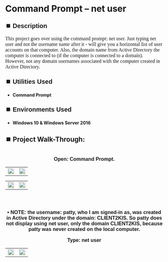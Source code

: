 <h1>Command Prompt – net user</h1>


<h2 style="font-family: Arial, sans-serif; font-size: 20px; font-weight: bold; margin-top: 24px; margin-bottom: 12px;">
⏹️ Description</h2>

<p style="font-family: Georgia, serif; font-size: 16px; margin-top: 12px; margin-bottom: 12px;">
This project goes over using the command prompt: net user.  Just typing net user and not the username name after it - will give you a horizontal list of user accounts on that computer. Also, the domain name from Active Directory the computer is connected to (if the computer is connected to a domain). However, not any domain usernames associated with the computer created in Active Directory. 
</b>



<h2 style="font-family: Arial, sans-serif; font-size: 20px; font-weight: bold; margin-top: 24px; margin-bottom: 12px;">
⏹️ Utilities Used</h2>
  
<p style="font-family: Georgia, serif; font-size: 16px; margin-top: 12px; margin-bottom: 12px;">
 
 - <b>Command Prompt</b>



<h2 style="font-family: Arial, sans-serif; font-size: 20px; font-weight: bold; margin-top: 24px; margin-bottom: 12px;"> 
⏹️ Environments Used </h2>

<p style="font-family: Georgia, serif; font-size: 16px; margin-top: 12px; margin-bottom: 12px;">
 
- <b>Windows 10 & Windows Server 2016</b>



<h2 style="font-family: Arial, sans-serif; font-size: 20px; font-weight: bold; margin-top: 24px; margin-bottom: 12px;"> 
<h2>
⏹️ Project Walk-Through:</h2>
 <br/>


<div style="text-align:center;">
  <span style="font-family: Arial, sans-serif; font-size: 16px;"><b>Open: Command Prompt.</b></span>  
<br/>

<table>
  <tr>
    <td><img src="https://imgur.com/o8dRq5E.png" height="100%" width="100%" /></td>
    <td><img src="https://imgur.com/jLVLh2E.png" height="100%" width="100%" /></td>
  </tr>
</table>

<table>
  <tr>
    <td><img src="https://imgur.com/4WwibgX.png" height="100%" width="100%" /></td>
    <td><img src="https://imgur.com/KYHTua0.png" height="100%" width="100%" /></td>
  </tr>
</table>

<br /><br />


<div style="text-align:center;">
  <span style="font-family: Arial, sans-serif; font-size: 16px;"><b>•	NOTE: the username: patty, who I am signed-in as,  was created in Active Directory under the domain: CLIENT2KIS. So patty does not display using net user, only the domain CLIENT2KIS, because patty was never created on the local computer.</b></span>  
<br/><br/>


<div style="text-align:center;">
  <span style="font-family: Arial, sans-serif; font-size: 16px;"><b>Type: net user</b></span>  
<br/>

<table>
  <tr>
    <td><img src="https://imgur.com/6FWf1K0.png" height="100%" width="100%" /></td>
    <td><img src="https://imgur.com/YwmmPdO.png" height="100%" width="100%" /></td>
  </tr>
</table>

<br /><br />
